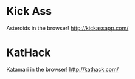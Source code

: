 # Kick Ass
Asteroids in the browser!
http://kickassapp.com/

# KatHack
Katamari in the browser!
http://kathack.com/